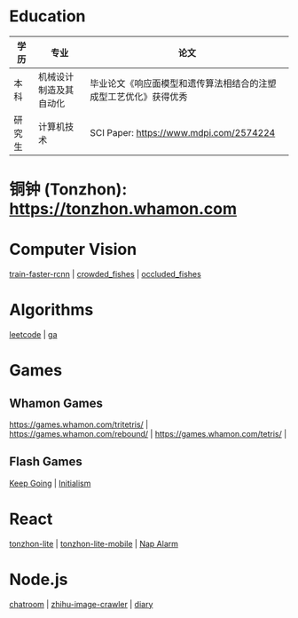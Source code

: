 <!-- [![铜钟 / Tonzhon](/images/tonzhon_860_140_r25.webp)](https://tonzhon.com) -->

# Education
| 学历 | 专业 | 论文
|------|------|------
| 本科 | 机械设计制造及其自动化 | 毕业论文《响应面模型和遗传算法相结合的注塑成型工艺优化》获得优秀
| 研究生 | 计算机技术 | SCI Paper: https://www.mdpi.com/2574224

# 铜钟 (Tonzhon): https://tonzhon.whamon.com

# Computer Vision
[train-faster-rcnn](https://github.com/enzeberg/train-faster-rcnn) |
[crowded_fishes](https://huggingface.co/datasets/enzeberg/crowded_fishes) |
[occluded_fishes](https://huggingface.co/datasets/enzeberg/occluded_fishes)

# Algorithms
[leetcode](https://github.com/enzeberg/leetcode) | 
[ga](https://github.com/enzeberg/ga)

# Games
## Whamon Games
https://games.whamon.com/tritetris/ | 
https://games.whamon.com/rebound/ | 
https://games.whamon.com/tetris/ | 
## Flash Games
[Keep Going](https://github.com/enzeberg/keep-going) | 
[Initialism](https://github.com/enzeberg/initialism)

# React
[tonzhon-lite](https://github.com/enzeberg/tonzhon-lite) | 
[tonzhon-lite-mobile](https://github.com/enzeberg/tonzhon-lite-mobile) | 
[Nap Alarm](https://enzeberg.github.io/nap-alarm/)

# Node.js
[chatroom](https://github.com/enzeberg/chatroom) | 
[zhihu-image-crawler](https://github.com/enzeberg/zhihu-image-crawler) | 
[diary](https://github.com/enzeberg/diary)